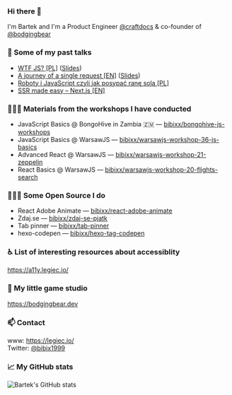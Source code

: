 ### Hi there 👋
I'm Bartek and I'm a Product Engineer [@craftdocs](https://craft.do) & co-founder of [@bodgingbear](https://github.com/bodgingbear)

### 💬 Some of my past talks
* [WTF JS? [PL]](https://www.youtube.com/watch?v=PpkXrqdJKJo) ([Slides](https://slides.legiec.io/wtf-js/))
* [A journey of a single request [EN]](https://www.youtube.com/watch?v=D1wykjTstr4) ([Slides](https://slides.legiec.io/a-journey-of-a-single-request/#/))
* [Roboty i JavaScript czyli jak posypać ranę solą [PL]](https://www.youtube.com/watch?v=VR4YuuP3JHs)
* [SSR made easy – Next.js [EN]](https://www.youtube.com/watch?v=F2-I3FMreog)

### 👨🏻‍🏫 Materials from the workshops I have conducted
* JavaScript Basics @ BongoHive in Zambia 🇿🇲 — [bibixx/bongohive-js-workshops](https://github.com/bibixx/bongohive-js-workshops)
* JavaScript Basics @ WarsawJS — [bibixx/warsawjs-workshop-36-js-basics](https://github.com/bibixx/warsawjs-workshop-36-js-basics)
* Advanced React @ WarsawJS — [bibixx/warsawjs-workshop-21-zeppelin](https://github.com/bibixx/warsawjs-workshop-21-zeppelin)
* React Basics @ WarsawJS — [bibixx/warsawjs-workshop-20-flights-search](https://github.com/bibixx/warsawjs-workshop-20-flights-search)

### 👨🏻‍💻 Some Open Source I do
* React Adobe Animate — [bibixx/react-adobe-animate](https://github.com/bibixx/react-adobe-animate)
* Zdaj.se — [bibixx/zdaj-se-pjatk](https://github.com/bibixx/zdaj-se-pjatk)
* Tab pinner — [bibixx/tab-pinner](https://github.com/bibixx/tab-pinner)
* hexo-codepen — [bibixx/hexo-tag-codepen](https://github.com/bibixx/hexo-tag-codepen)

### ♿ List of interesting resources about accessiblity
https://a11y.legiec.io/

### 👾 My little game studio
https://bodgingbear.dev

### 📫 Contact
www: https://legiec.io/ \
Twitter:  [@bibix1999](https://twitter.com/bibix1999)

### 📈 My GitHub stats
![Bartek's GitHub stats](https://github-readme-stats.vercel.app/api?username=bibixx&show_icons=true)
